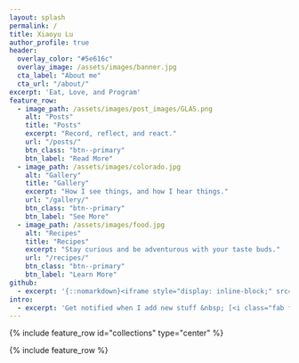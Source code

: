 ```yaml
---
layout: splash
permalink: /
title: Xiaoyu Lu
author_profile: true
header:
  overlay_color: "#5e616c"
  overlay_image: /assets/images/banner.jpg
  cta_label: "About me"
  cta_url: "/about/"
excerpt: 'Eat, Love, and Program'
feature_row:
  - image_path: /assets/images/post_images/GLAS.png
    alt: "Posts"
    title: "Posts"
    excerpt: "Record, reflect, and react."
    url: "/posts/"
    btn_class: "btn--primary"
    btn_label: "Read More"
  - image_path: /assets/images/colorado.jpg
    alt: "Gallery"
    title: "Gallery"
    excerpt: "How I see things, and how I hear things."
    url: "/gallery/"
    btn_class: "btn--primary"
    btn_label: "See More"
  - image_path: /assets/images/food.jpg
    alt: "Recipes"
    title: "Recipes"
    excerpt: "Stay curious and be adventurous with your taste buds."
    url: "/recipes/"
    btn_class: "btn--primary"
    btn_label: "Learn More"
github:
  - excerpt: '{::nomarkdown}<iframe style="display: inline-block;" src="https://ghbtns.com/github-btn.html?user=mmistakes&repo=minimal-mistakes&type=star&count=true&size=large" frameborder="0" scrolling="0" width="160px" height="30px"></iframe> <iframe style="display: inline-block;" src="https://ghbtns.com/github-btn.html?user=mmistakes&repo=minimal-mistakes&type=fork&count=true&size=large" frameborder="0" scrolling="0" width="158px" height="30px"></iframe>{:/nomarkdown}'
intro:
  - excerpt: 'Get notified when I add new stuff &nbsp; [<i class="fab fa-twitter"></i> @mmistakes](https://twitter.com/mmistakes){: .btn .btn--twitter} [<i class="fab fa-paypal"></i> Tip Me](https://www.paypal.me/mmistakes){: .btn .btn--primary}'
---
```


{% include feature_row id="collections" type="center" %}

{% include feature_row %}